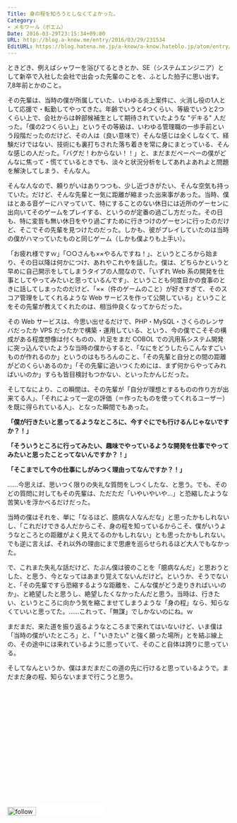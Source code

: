 ```yaml
---
Title: 身の程を知ろうとしなくてよかった。
Category:
- メモワール（ポエム）
Date: 2016-03-29T23:15:34+09:00
URL: http://blog.a-know.me/entry/2016/03/29/231534
EditURL: https://blog.hatena.ne.jp/a-know/a-know.hateblo.jp/atom/entry/10328537792369054010
---
```


ときどき、例えばシャワーを浴びてるときとか、SE（システムエンジニア）として新卒で入社した会社で出会った先輩のことを、ふとした拍子に思い出す。7,8年前とかのこと。




<!-- more -->




その先輩は、当時の僕が所属していた、いわゆる炎上案件に、火消し役の1人として応援で・転勤してやってきた。年齢でいうと4つくらい、等級でいうと2つくらい上で、会社からは幹部候補生として期待されていたような "デキる" 人だった。「僕の2つくらい上」というその等級は、いわゆる管理職の一歩手前という段階だったのだけど、その人は（良い意味で）そんな感じは全くしなくて、経験だけではない、技術にも裏打ちされた落ち着きを常に身にまとっている、そんな感じの人だった。「バグだ！わからない！！」と、まだまだペーペーの僕がどんなに焦って・慌てているときでも、淡々と状況分析をしてあれよあれよと問題を解決してしまう、そんな人。


そんな人なので、頼りがいはありつつも、少し近づきがたい、そんな空気も持っていた。だけど、そんな先輩と一気に距離が縮まった出来事があった。当時、僕はとある音ゲーにハマっていて、特にすることのない休日には近所のゲーセンに出向いてそのゲームをプレイする、というのが定番の過ごし方だった。その日も、特に変哲も無い休日をやり過ごすために行きつけのゲーセンに行ったのだけど、そこでその先輩を見つけたのだった。しかも、彼がプレイしていたのは当時の僕がハマっていたものと同じゲーム（しかも僕よりも上手い）。


「お疲れ様ですｗ」「○○さんも××やるんですね！」、というところから始まり、その日以降は何かにつけ、あれやこれやを話した。僕は、どちらかというと早めに自己開示をしてしまうタイプの人間なので、「いずれ Web 系の開発を仕事としてやってみたいと思っているんです」、ということも何度目かの食事のときに話してしまったのだけど、「××（件のゲームのこと）が好きすぎて、そのスコア管理をしてくれるような Web サービスを作って公開している」ということをその先輩が教えてくれたのは、相当仲良くなってからだった。


その Web サービスは、今思い出せるだけで、PHP・MySQL・さくらのレンサバだったか VPS だったかで構築・運用している、という、今の僕でこそその構成がある程度想像は付くものの、片足をまだ COBOL での汎用系システム開発に突っ込んでいたような当時の僕からすると、「なにをどうしたらこんなすごいものが作れるのか」というのはもちろんのこと、「その先輩と自分との間の距離がどのくらいあるのか」「その先輩に追いつくためには、まず何からやってみればいいのか」すらも皆目検討もつかない、といったかんじだった。


そしてなにより、この瞬間は、その先輩が「自分が理想とするものの作り方が出来てる人」、「それによって一定の評価（＝作ったものを使ってくれるユーザー）を既に得られている人」、となった瞬間でもあった。


**「僕が行きたいと思ってるようなところに、今すぐにでも行けるんじゃないですか？！」**


**「そういうところに行ってみたい、趣味でやっているような開発を仕事でやってみたいと思ったことってないんですか？！」**


**「そこまでして今の仕事にしがみつく理由ってなんですか？！」**


......今思えば、思いつく限りの失礼な質問をしつくしたな、と思う。でも、そのどの質問に対してもその先輩は、ただただ「いやいやいや...」と恐縮したような苦笑いを浮かべるだけだった。


当時の僕はそれを、単に「なるほど、臆病な人なんだな」と思ったかもしれないし、「これだけできる人だからこそ、身の程を知っているからこそ、僕がいうようなところとの距離がよく見えてるのかもしれない」とも思ったかもしれない。でも逆に言えば、それ以外の理由にまで思慮を巡らせられるほど大人でもなかった。


で、これまた失礼な話だけど、たぶん僕は彼のことを「臆病なんだ」と思おうとした、と思う、今となってはあまり覚えてないんだけど。というか、そうでないと、「その先輩ですら恐縮するような距離を、こんな僕がどう走りきればいいのか」、と絶望したと思うし、絶望したくなかったんだと思う。当時は、行きたい、というところに向かう気を縮こませてしまうような「身の程」なら、知らなくていいと思ってた。......これって、「無謀」でしかないのにね。ｗ


まだまだ、来た道を振り返るようなところまで来れてはいないけど、いま僕は「当時の僕がいたところ」と、「 "いきたい" と強く願った場所」とを結ぶ線上の、その途中には来れているように思っていて、そのこと自体は誇りに思っている。


そしてなんというか、僕はまだまだこの道の先に行けると思っているようで。まだまだ身の程、知らないままで行こうと思う。


<script async src="//pagead2.googlesyndication.com/pagead/js/adsbygoogle.js"></script>
<!-- article-bottom2 -->
<ins class="adsbygoogle"
     style="display:inline-block;width:300px;height:250px"
     data-ad-client="ca-pub-3463034538369189"
     data-ad-slot="5274552934"></ins>
<script>
(adsbygoogle = window.adsbygoogle || []).push({});
</script>


<div>
<a href='http://cloud.feedly.com/#subscription%2Ffeed%2Fhttp%3A%2F%2Fblog.a-know.me%2Ffeed'  target='blank'><img id='feedlyFollow' src='//s3.feedly.com/img/follows/feedly-follow-rectangle-volume-small_2x.png' alt='follow us in feedly' width='65' height='20'></a>

<iframe src="//blog.hatena.ne.jp/a-know/a-know.hateblo.jp/subscribe/iframe" allowtransparency="true" frameborder="0" scrolling="no" width="150" height="28"></iframe>
</div>
